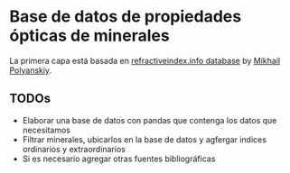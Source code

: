 # Base de datos de propiedades ópticas de minerales

La primera capa está basada en [refractiveindex.info database](http://refractiveindex.info/) by [Mikhail Polyanskiy](https://github.com/polyanskiy).

## TODOs

* Elaborar una base de datos con pandas que contenga los datos que necesitamos
* Filtrar minerales, ubicarlos en la base de datos y agfergar indices ordinarios y extraordinarios
* Si es necesario agregar otras fuentes bibliográficas
